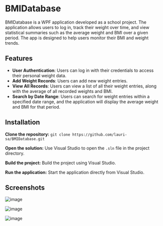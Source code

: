 # BMIDatabase

BMIDatabase is a WPF application developed as a school project. The application allows users to log in, track their weight over time, and view statistical summaries such as the average weight and BMI over a given period. The app is designed to help users monitor their BMI and weight trends.

## Features

- **User Authentication**: Users can log in with their credentials to access their personal weight data.
- **Add Weight Records**: Users can add new weight entries.
- **View All Records**: Users can view a list of all their weight entries, along with the average of all recorded weights and BMI.
- **Search by Date Range**: Users can search for weight entries within a specified date range, and the application will display the average weight and BMI for that period.

## Installation

**Clone the repository:** `git clone https://github.com/lauri-sa/BMIDatabase.git`

**Open the solution:** Use Visual Studio to open the `.sln` file in the project directory.

**Build the project:** Build the project using Visual Studio.

**Run the application:** Start the application directly from Visual Studio.

## Screenshots

![image](https://github.com/user-attachments/assets/779f32b8-d006-4f29-a66c-581b66d420f4)

![image](https://github.com/user-attachments/assets/f1c524ff-caad-49cf-a2b4-357c5afae25c)

![image](https://github.com/user-attachments/assets/29c0ccfb-7c14-4049-b8d2-9664241dec8c)
